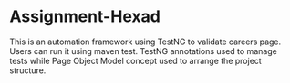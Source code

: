 # Assignment-Hexad
This is an automation framework using TestNG to validate careers page. Users can run it using maven test. 
TestNG annotations used to manage tests while Page Object Model concept used to arrange the project structure.

